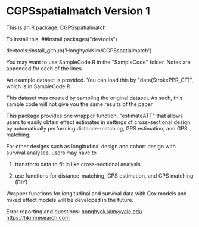 # CGPSspatialmatch Version 1
This is an R package, CGPSspatialmatch

To install this, 
##install.packages("devtools")

devtools::install_github('HonghyokKim/CGPSspatialmatch')




You may want to use SampleCode.R in the "SampleCode" folder. Notes are appended for each of the lines.

An example dataset is provided. You can load this by "data(StrokePPR_CT)", which is in SampleCode.R

This dataset was created by sampling the original dataset. As such, this sample code will not give you the same results of the paper


This package provides one wrapper function, "estimateATT" that allows users to easily obtain effect estimates in settings of cross-sectional design by automatically performing distance-matching, GPS estimation, and GPS matching.


For other designs such as longitudinal design and cohort design with survival analyses, users may have to

1) transform data to fit in like cross-sectional analysis.

2) use functions for distance-matching, GPS estimation, and GPS matching (DIY)

Wrapper functions for longitudinal and survival data with Cox models and mixed effect models will be developed in the future.

Error reporting and questions: 
honghyok.kim@yale.edu
https://hkimresearch.com


